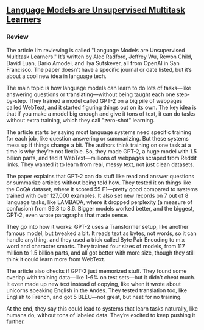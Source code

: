 ## [Language Models are Unsupervised Multitask Learners](https://cdn.openai.com/better-language-models/language_models_are_unsupervised_multitask_learners.pdf)


### Review

The article I’m reviewing is called "Language Models are Unsupervised Multitask Learners." It’s written by Alec Radford, Jeffrey Wu, Rewon Child, David Luan, Dario Amodei, and Ilya Sutskever, all from OpenAI in San Francisco. The paper doesn’t have a specific journal or date listed, but it’s about a cool new idea in language tech.

The main topic is how language models can learn to do lots of tasks—like answering questions or translating—without being taught each one step-by-step. They trained a model called GPT-2 on a big pile of webpages called WebText, and it started figuring things out on its own. The key idea is that if you make a model big enough and give it tons of text, it can do tasks without extra training, which they call "zero-shot" learning.

The article starts by saying most language systems need specific training for each job, like question answering or summarizing. But these systems mess up if things change a bit. The authors think training on one task at a time is why they’re not flexible. So, they made GPT-2, a huge model with 1.5 billion parts, and fed it WebText—millions of webpages scraped from Reddit links. They wanted it to learn from real, messy text, not just clean datasets.

The paper explains that GPT-2 can do stuff like read and answer questions or summarize articles without being told how. They tested it on things like the CoQA dataset, where it scored 55 F1—pretty good compared to systems trained with over 127,000 examples. It also set new records on 7 out of 8 language tasks, like LAMBADA, where it dropped perplexity (a measure of confusion) from 99.8 to 8.6. Bigger models worked better, and the biggest, GPT-2, even wrote paragraphs that made sense.

They go into how it works: GPT-2 uses a Transformer setup, like another famous model, but tweaked a bit. It reads text as bytes, not words, so it can handle anything, and they used a trick called Byte Pair Encoding to mix word and character smarts. They trained four sizes of models, from 117 million to 1.5 billion parts, and all got better with more size, though they still think it could learn more from WebText.

The article also checks if GPT-2 just memorized stuff. They found some overlap with training data—like 1-6% on test sets—but it didn’t cheat much. It even made up new text instead of copying, like when it wrote about unicorns speaking English in the Andes. They tested translation too, like English to French, and got 5 BLEU—not great, but neat for no training.

At the end, they say this could lead to systems that learn tasks naturally, like humans do, without tons of labeled data. They’re excited to keep pushing it further.